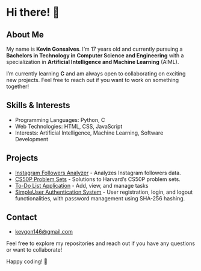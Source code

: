 # Hi there! 👋

## About Me

My name is **Kevin Gonsalves**. I’m 17 years old and currently pursuing a **Bachelors in Technology in Computer Science and Engineering** with a specialization in **Artificial Intelligence and Machine Learning** (AIML). 

I’m currently learning **C** and am always open to collaborating on exciting new projects. Feel free to reach out if you want to work on something together!

## Skills & Interests

- Programming Languages: Python, C
- Web Technologies: HTML, CSS, JavaScript
- Interests: Artificial Intelligence, Machine Learning, Software Development

## Projects

- [Instagram Followers Analyzer](https://github.com/kevgon8/Instagram-Follower-Analyzer) - Analyzes Instagram followers data.
- [CS50P Problem Sets](https://github.com/kevgon8/Instagram-Follower-Analyzer) - Solutions to Harvard’s CS50P problem sets.
- [To-Do List Application](https://github.com/kevgon8/To-Do-List-App) - Add, view, and manage tasks
- [SimpleUser Authentication System](https://github.com/kevgon8/User-Authentication-System) - User registration, login, and logout functionalities, with password management using SHA-256 hashing.

## Contact
- [kevgon146@gmail.com](kevgon146@gmail.com)

Feel free to explore my repositories and reach out if you have any questions or want to collaborate!

Happy coding! 🚀

<!---
kevgon8/kevgon8 is a ✨ special ✨ repository because its `README.md` (this file) appears on your GitHub profile.
You can click the Preview link to take a look at your changes.
--->
